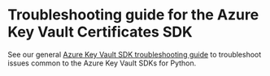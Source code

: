 # Troubleshooting guide for the Azure Key Vault Certificates SDK

See our general
[Azure Key Vault SDK troubleshooting guide](https://github.com/Azure/azure-sdk-for-python/tree/main/sdk/keyvault/TROUBLESHOOTING.md)
to troubleshoot issues common to the Azure Key Vault SDKs for Python.
